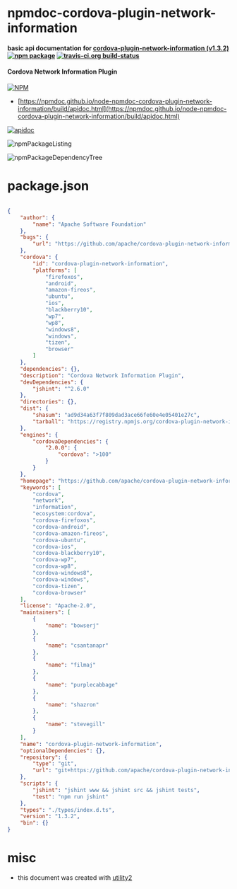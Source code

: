 # npmdoc-cordova-plugin-network-information

#### basic api documentation for  [cordova-plugin-network-information (v1.3.2)](https://github.com/apache/cordova-plugin-network-information#readme)  [![npm package](https://img.shields.io/npm/v/npmdoc-cordova-plugin-network-information.svg?style=flat-square)](https://www.npmjs.org/package/npmdoc-cordova-plugin-network-information) [![travis-ci.org build-status](https://api.travis-ci.org/npmdoc/node-npmdoc-cordova-plugin-network-information.svg)](https://travis-ci.org/npmdoc/node-npmdoc-cordova-plugin-network-information)

#### Cordova Network Information Plugin

[![NPM](https://nodei.co/npm/cordova-plugin-network-information.png?downloads=true&downloadRank=true&stars=true)](https://www.npmjs.com/package/cordova-plugin-network-information)

- [https://npmdoc.github.io/node-npmdoc-cordova-plugin-network-information/build/apidoc.html](https://npmdoc.github.io/node-npmdoc-cordova-plugin-network-information/build/apidoc.html)

[![apidoc](https://npmdoc.github.io/node-npmdoc-cordova-plugin-network-information/build/screenCapture.buildCi.browser.%252Ftmp%252Fbuild%252Fapidoc.html.png)](https://npmdoc.github.io/node-npmdoc-cordova-plugin-network-information/build/apidoc.html)

![npmPackageListing](https://npmdoc.github.io/node-npmdoc-cordova-plugin-network-information/build/screenCapture.npmPackageListing.svg)

![npmPackageDependencyTree](https://npmdoc.github.io/node-npmdoc-cordova-plugin-network-information/build/screenCapture.npmPackageDependencyTree.svg)



# package.json

```json

{
    "author": {
        "name": "Apache Software Foundation"
    },
    "bugs": {
        "url": "https://github.com/apache/cordova-plugin-network-information/issues"
    },
    "cordova": {
        "id": "cordova-plugin-network-information",
        "platforms": [
            "firefoxos",
            "android",
            "amazon-fireos",
            "ubuntu",
            "ios",
            "blackberry10",
            "wp7",
            "wp8",
            "windows8",
            "windows",
            "tizen",
            "browser"
        ]
    },
    "dependencies": {},
    "description": "Cordova Network Information Plugin",
    "devDependencies": {
        "jshint": "^2.6.0"
    },
    "directories": {},
    "dist": {
        "shasum": "ad9d34a63f7f809dad3ace66fe60e4e05401e27c",
        "tarball": "https://registry.npmjs.org/cordova-plugin-network-information/-/cordova-plugin-network-information-1.3.2.tgz"
    },
    "engines": {
        "cordovaDependencies": {
            "2.0.0": {
                "cordova": ">100"
            }
        }
    },
    "homepage": "https://github.com/apache/cordova-plugin-network-information#readme",
    "keywords": [
        "cordova",
        "network",
        "information",
        "ecosystem:cordova",
        "cordova-firefoxos",
        "cordova-android",
        "cordova-amazon-fireos",
        "cordova-ubuntu",
        "cordova-ios",
        "cordova-blackberry10",
        "cordova-wp7",
        "cordova-wp8",
        "cordova-windows8",
        "cordova-windows",
        "cordova-tizen",
        "cordova-browser"
    ],
    "license": "Apache-2.0",
    "maintainers": [
        {
            "name": "bowserj"
        },
        {
            "name": "csantanapr"
        },
        {
            "name": "filmaj"
        },
        {
            "name": "purplecabbage"
        },
        {
            "name": "shazron"
        },
        {
            "name": "stevegill"
        }
    ],
    "name": "cordova-plugin-network-information",
    "optionalDependencies": {},
    "repository": {
        "type": "git",
        "url": "git+https://github.com/apache/cordova-plugin-network-information.git"
    },
    "scripts": {
        "jshint": "jshint www && jshint src && jshint tests",
        "test": "npm run jshint"
    },
    "types": "./types/index.d.ts",
    "version": "1.3.2",
    "bin": {}
}
```



# misc
- this document was created with [utility2](https://github.com/kaizhu256/node-utility2)
